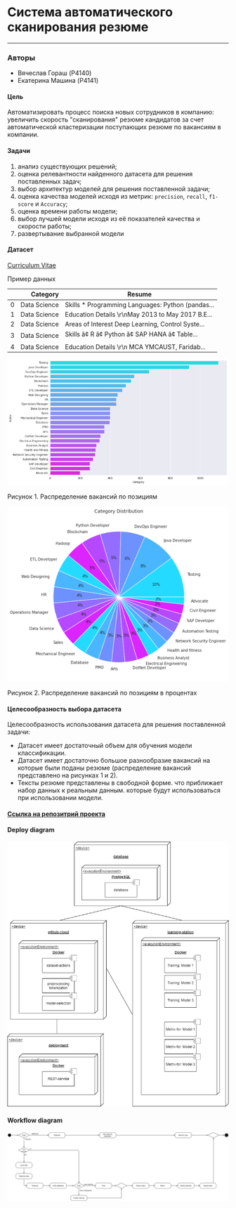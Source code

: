 # Система автоматического сканирования резюме
-------------
### Авторы
* Вячеслав Гораш (P4140)
* Екатерина Машина (P4141)

#### Цель 
Автоматизировать процесс поиска новых сотрудников в компанию: увеличить скорость "сканирования" резюме кандидатов за счет автоматической кластеризации поступающих резюме по вакансиям в компании.

#### Задачи
1. анализ существующих решений;
2. оценка релевантности найденного датасета для решения поставленных задач;
3. выбор архитектур моделей для решения поставленной задачи;
4. оценка качества моделей исходя из метрик: `precision`, `recall`, `f1-score` и `Accuracy`;
5. оценка времени работы модели;
6. выбор лучшей модели исходя из её показателей качества и скорости работы;
7. развертывание выбранной модели

#### Датасет
 [Curriculum Vitae](https://www.kaggle.com/datasets/leenardeshmukh/curriculum-vitae)

Пример данных

|      |     Category | Resume                                            |
| ---: | -----------: | ------------------------------------------------- |
|    0 | Data Science | Skills * Programming Languages: Python (pandas... |
|    1 | Data Science | Education Details \r\nMay 2013 to May 2017 B.E... |
|    2 | Data Science | Areas of Interest Deep Learning, Control Syste... |
|    3 | Data Science | Skills â¢ R â¢ Python â¢ SAP HANA â¢ Table...     |
|    4 | Data Science | Education Details \r\n MCA YMCAUST, Faridab...    |

![Рисунок 1. Распределение вакансий по позициям](./imgs/category.png)

Рисунок 1. Распределение вакансий по позициям

![Рисунок 2. Распределение вакансий по позициям в процентах](./imgs/category_round.png)

Рисунок 2. Распределение вакансий по позициям в процентах

#### Целесообразность выбора датасета

Целесообразность использования датасета для решения поставленной задачи: 
- Датасет имеет достаточный объем для обучения модели классификации.
- Датасет имеет достаточно большое разнообразие вакансий на которые были поданы резюме (распределение вакансий представлено на рисунках 1 и 2).  
- Тексты резюме представлены в свободной форме. что приближает набор данных к реальным данным. которые будут использоваться при использовании модели.

#### [Ссылка на репозитрий проекта](https://github.com/mashinakatherina/curriculum-vitae-screening)

#### Deploy diagram

![Рисунок 3. Диаграмма развертывания](./imgs/deploy.png)

#### Workflow diagram

![Рисунок 4. Диаграмма бизнеспроцесса](./imgs/workflow.png)

